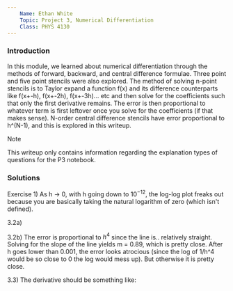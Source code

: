 ```yaml
---
    Name: Ethan White
    Topic: Project 3, Numerical Differentiation
    Class: PHYS 4130
---
```


### Introduction

In this module, we learned about numerical differentiation through the methods of forward, backward, and central difference formulae. Three point and five point stencils were also explored. The method of solving n-point stencils is to Taylor expand a function f(x) and its difference counterparts like f(x+-h), f(x+-2h), f(x+-3h)... etc and then solve for the coefficients such that only the first derivative remains. The error is then proportional to whatever term is first leftover once you solve for the coefficients (if that makes sense). N-order central difference stencils have error proportional to h^(N-1), and this is explored in this writeup.

> [!NOTE]
> This writeup only contains information regarding the explanation types of questions for the P3 notebook.

### Solutions

Exercise 1) As h -> 0, with h going down to $10^{-12}$, the log-log plot freaks out because you are basically taking the natural logarithm of zero (which isn't defined). 

3.2a) 

3.2b) The error is proportional to $h^4$ since the line is.. relatively straight. Solving for the slope of the line yields m = 0.89, which is pretty close. After h goes lower than 0.001, the error looks atrocious (since the log of 1/h^4 would be so close to 0 the log would mess up). But otherwise it is pretty close.

3.3) The derivative should be something like:
